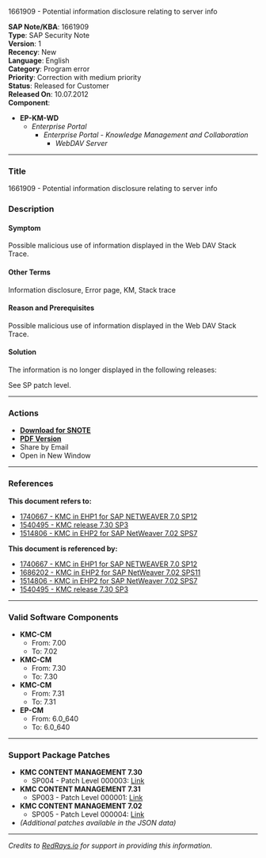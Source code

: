 1661909 - Potential information disclosure relating to server info

**SAP Note/KBA**: 1661909  
**Type**: SAP Security Note  
**Version**: 1  
**Recency**: New  
**Language**: English  
**Category**: Program error  
**Priority**: Correction with medium priority  
**Status**: Released for Customer  
**Released On**: 10.07.2012  
**Component**:  
- **EP-KM-WD**  
  - *Enterprise Portal*  
    - *Enterprise Portal - Knowledge Management and Collaboration*  
      - *WebDAV Server*

---

### **Title**
1661909 - Potential information disclosure relating to server info

### **Description**
#### Symptom
Possible malicious use of information displayed in the Web DAV Stack Trace.

#### Other Terms
Information disclosure, Error page, KM, Stack trace

#### Reason and Prerequisites
Possible malicious use of information displayed in the Web DAV Stack Trace.

#### Solution
The information is no longer displayed in the following releases:

See SP patch level.

---

### **Actions**
- **[Download for SNOTE](https://notesdownloads.sap.com/note/0040000017355412017)**
- **[PDF Version](https://userapps.support.sap.com/sap/support/sfm/notes/print/0001661909?language=en-US&token=C7093C8777EE4C09FC7356D79C3DA298)**
- Share by Email
- Open in New Window

---

### **References**

**This document refers to:**
- [1740667 - KMC in EHP1 for SAP NETWEAVER 7.0 SP12](https://me.sap.com/notes/1740667)
- [1540495 - KMC release 7.30 SP3](https://me.sap.com/notes/1540495)
- [1514806 - KMC in EHP2 for SAP NetWeaver 7.02 SPS7](https://me.sap.com/notes/1514806)

**This document is referenced by:**
- [1740667 - KMC in EHP1 for SAP NETWEAVER 7.0 SP12](https://me.sap.com/notes/1740667)
- [1686202 - KMC in EHP2 for SAP NetWeaver 7.02 SPS11](https://me.sap.com/notes/1686202)
- [1514806 - KMC in EHP2 for SAP NetWeaver 7.02 SPS7](https://me.sap.com/notes/1514806)
- [1540495 - KMC release 7.30 SP3](https://me.sap.com/notes/1540495)

---

### **Valid Software Components**
- **KMC-CM**  
  - From: 7.00  
  - To: 7.02
- **KMC-CM**  
  - From: 7.30  
  - To: 7.30
- **KMC-CM**  
  - From: 7.31  
  - To: 7.31
- **EP-CM**  
  - From: 6.0_640  
  - To: 6.0_640

---

### **Support Package Patches**
- **KMC CONTENT MANAGEMENT 7.30**  
  - SP004 - Patch Level 000003: [Link](https://userapps.support.sap.com/sap/support/swdc/notes?cvnr=01200615320200015120&support_package=SP004&patch_level=000003)
- **KMC CONTENT MANAGEMENT 7.31**  
  - SP003 - Patch Level 000001: [Link](https://userapps.support.sap.com/sap/support/swdc/notes?cvnr=01200314690200014363&support_package=SP003&patch_level=000001)
- **KMC CONTENT MANAGEMENT 7.02**  
  - SP005 - Patch Level 000004: [Link](https://userapps.support.sap.com/sap/support/swdc/notes?cvnr=01200615320200012504&support_package=SP005&patch_level=000004)
- *(Additional patches available in the JSON data)*

---

*Credits to [RedRays.io](https://redrays.io) for support in providing this information.*